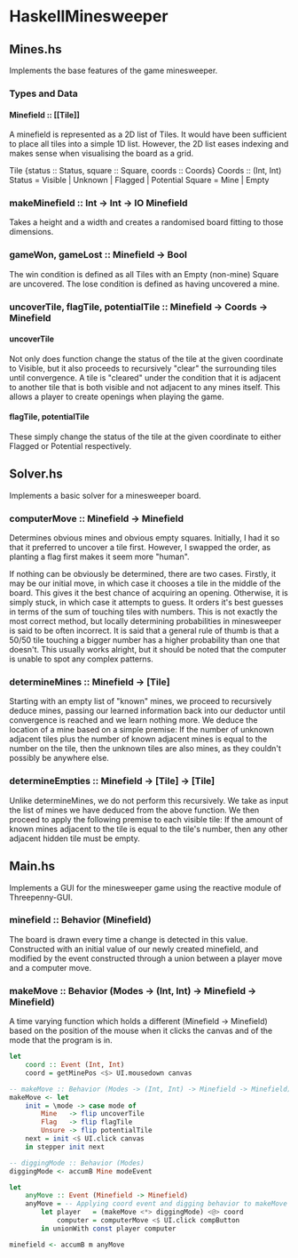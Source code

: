 # HaskellMinesweeper

[//]: # (To view this README nicely formatted visit https://github.com/matthew-d-ng/HaskellMinesweeper)

## Mines.hs
Implements the base features of the game minesweeper.

### Types and Data
#### Minefield :: [[Tile]]
A minefield is represented as a 2D list of Tiles. It would have been sufficient to place all tiles into a simple 1D list. However, the 2D list eases indexing and makes sense when visualising the board as a grid.

Tile {status :: Status, square :: Square, coords :: Coords}
Coords :: (Int, Int)
Status = Visible | Unknown | Flagged | Potential
Square = Mine | Empty

### makeMinefield :: Int -> Int -> IO Minefield
Takes a height and a width and creates a randomised board fitting to those dimensions.

### gameWon, gameLost :: Minefield -> Bool
The win condition is defined as all Tiles with an Empty (non-mine) Square are uncovered.
The lose condition is defined as having uncovered a mine.

### uncoverTile, flagTile, potentialTile :: Minefield -> Coords -> Minefield
#### uncoverTile
Not only does function change the status of the tile at the given coordinate to Visible, but it also proceeds to recursively "clear" the surrounding tiles until convergence. A tile is "cleared" under the condition that it is adjacent to another tile that is both visible and not adjacent to any mines itself. This allows a player to create openings when playing the game.

#### flagTile, potentialTile
These simply change the status of the tile at the given coordinate to either Flagged or Potential respectively.


## Solver.hs
Implements a basic solver for a minesweeper board.

### computerMove :: Minefield -> Minefield
Determines obvious mines and obvious empty squares. Initially, I had it so that it preferred to uncover a tile first. However, I swapped the order, as planting a flag first makes it seem more "human".

If nothing can be obviously be determined, there are two cases. Firstly, it may be our initial move, in which case it chooses a tile in the middle of the board. This gives it the best chance of acquiring an opening. Otherwise, it is simply stuck, in which case it attempts to guess. It orders it's best guesses in terms of the sum of touching tiles with numbers. This is not exactly the most correct method, but locally determining probabilities in minesweeper is said to be often incorrect. It is said that a general rule of thumb is that a 50/50 tile touching a bigger number has a higher probability than one that doesn't. This usually works alright, but it should be noted that the computer is unable to spot any complex patterns.

### determineMines :: Minefield -> [Tile]
Starting with an empty list of "known" mines, we proceed to recursively deduce mines, passing our learned information back into our deductor until convergence is reached and we learn nothing more. We deduce the location of a mine based on a simple premise: If the number of unknown adjacent tiles plus the number of known adjacent mines is equal to the number on the tile, then the unknown tiles are also mines, as they couldn't possibly be anywhere else.

### determineEmpties :: Minefield -> [Tile] -> [Tile]
Unlike determineMines, we do not perform this recursively. We take as input the list of mines we have deduced from the above function. We then proceed to apply the following premise to each visible tile: If the amount of known mines adjacent to the tile is equal to the tile's number, then any other adjacent hidden tile must be empty.

## Main.hs
Implements a GUI for the minesweeper game using the reactive module of Threepenny-GUI.

### minefield :: Behavior (Minefield)
The board is drawn every time a change is detected in this value. Constructed with an initial value of our newly created minefield, and modified by the event constructed through a union between a player move and a computer move.

### makeMove :: Behavior (Modes -> (Int, Int) -> Minefield -> Minefield)
A time varying function which holds a different (Minefield -> Minefield) based on the position of the mouse when it clicks the canvas and of the mode that the program is in.

```haskell
let
    coord :: Event (Int, Int)
    coord = getMinePos <$> UI.mousedown canvas

-- makeMove :: Behavior (Modes -> (Int, Int) -> Minefield -> Minefield)
makeMove <- let
    init = \mode -> case mode of
        Mine   -> flip uncoverTile
        Flag   -> flip flagTile
        Unsure -> flip potentialTile
    next = init <$ UI.click canvas
    in stepper init next

-- diggingMode :: Behavior (Modes)
diggingMode <- accumB Mine modeEvent

let
    anyMove :: Event (Minefield -> Minefield)
    anyMove = -- Applying coord event and digging behavior to makeMove
        let player   = (makeMove <*> diggingMode) <@> coord
            computer = computerMove <$ UI.click compButton
        in unionWith const player computer

minefield <- accumB m anyMove
```
